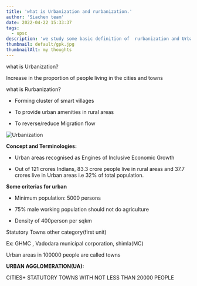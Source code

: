 ```yaml
---
title: 'what is Urbanization and rurbanization.'
author: 'Siachen team'
date: 2022-04-22 15:33:37
tags:
  - upsc
description: 'we study some basic definition of  rurbanization and Urbanization.'
thumbnail: default/gpk.jpg
thumbnailAlt: my thoughts
---
```


what is Urbanization?

  

Increase in the proportion of people living in the cities and towns

  

what is Rurbanization?

  

-   Forming cluster of smart villages
    
-   To provide urban amenities in rural areas
    
-   To reverse/reduce Migration flow
    
![Urbanization](/images/econo/pexels-photo-6457091.jpeg)
  
  

**Concept and Terminologies:**

  

-   Urban areas recognised as Engines of Inclusive Economic Growth
    
-   Out of 121 crores Indians, 83.3 crore people live in rural areas and 37.7 crores live in Urban areas i.e 32% of total population.
    

  

**Some criterias for urban**

-   Minimum population: 5000 persons
    
-   75% male working population should not do agriculture
    
-   Density of 400person per sqkm
    

  
  

Statutory Towns other category(first unit)

  

Ex: GHMC , Vadodara municipal corporation, shimla(MC)

  

Urban areas in 100000 people are called towns

  
  

**URBAN AGGLOMERATION(UA):**

  

CITIES+ STATUTORY TOWNS WITH NOT LESS THAN 20000 PEOPLE